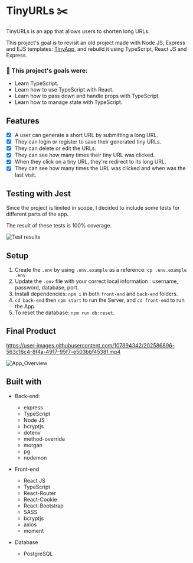 # TinyURLs ✂️

TinyURLs is an app that allows users to shorten long URLs.

This project's goal is to revisit an old project made with Node JS, Express and EJS templates: [TinyApp](https://github.com/Purpleknife/tinyapp), and rebuild it using TypeScript, React JS and Express.

<strong><h3>🔴 This project's goals were:</h3></strong>
- Learn TypeScript.
- Learn how to use TypeScript with React.
- Learn how to pass down and handle props with TypeScript.
- Learn how to manage state with TypeScript.

## Features
- [X] A user can generate a short URL by submitting a long URL. 
- [X] They can login or register to save their generated tiny URLs.
- [X] They can delete or edit the URLs.
- [X] They can see how many times their tiny URL was clicked.
- [X] When they click on a tiny URL, they're redirect to its long URL.
- [X] They can see how many times the URL was clicked and when was the last visit.

## Testing with Jest
Since the project is limited in scope, I decided to include some tests for different parts of the app.

The result of these tests is 100% coverage.

![Test results](https://user-images.githubusercontent.com/107894342/202579607-778ca3ee-fe3d-4ec2-9636-7bb437d5c3b6.png)


## Setup
1. Create the `.env` by using `.env.example` as a reference: `cp .env.example .env`
2. Update the `.env` file with your correct local information : username, password, database, port.
3. Install dependencies: `npm i` in both `front-end` and `back-end` folders.
4. `cd back-end` then `npm start` to run the Server, and `cd front-end` to run the App.
5. To reset the database: `npm run db:reset`.

## Final Product
https://user-images.githubusercontent.com/107894342/202586896-563c16c4-8f4a-4917-95f7-e503bbf4538f.mp4

![App_Overview](https://user-images.githubusercontent.com/107894342/202579593-e62e0f19-02bf-429e-be82-83de4593b208.png)



## Built with
- Back-end:
  - express
  - TypeScript
  - Node JS
  - bcryptjs
  - dotenv
  - method-override
  - morgan
  - pg
  - nodemon

- Front-end
  - React JS
  - TypeScript
  - React-Router
  - React-Cookie
  - React-Bootstrap
  - SASS
  - bcryptjs
  - axios
  - moment

- Database
  - PostgreSQL
